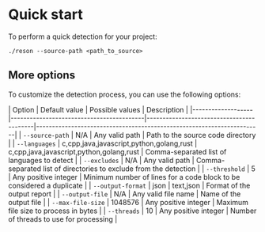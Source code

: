 # Quick start

To perform a quick detection for your project:

```shell
./reson --source-path <path_to_source>
```

## More options

To customize the detection process, you can use the following options:

[//]: # (use table to display options)
| Option            | Default value                            | Possible values                          | Description                                                           |
|-------------------|------------------------------------------|------------------------------------------|-----------------------------------------------------------------------|
| `--source-path`   | N/A                                      | Any valid path                           | Path to the source code directory                                     |
| `--languages`     | c,cpp,java,javascript,python,golang,rust | c,cpp,java,javascript,python,golang,rust | Comma-separated list of languages to detect                           |
| `--excludes`      | N/A                                      | Any valid path                           | Comma-separated list of directories to exclude from the detection     |
| `--threshold`     | 5                                        | Any positive integer                     | Minimum number of lines for a code block to be considered a duplicate |
| `--output-format` | json                                     | text,json                                | Format of the output report                                           |
| `--output-file`   | N/A                                      | Any valid file name                      | Name of the output file                                               |
| `--max-file-size` | 1048576                                  | Any positive integer                     | Maximum file size to process in bytes                                 |
| `--threads`       | 10                                       | Any positive integer                     | Number of threads to use for processing                               |

[//]: # (use table to display options)
